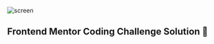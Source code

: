 ![screen](https://github.com/user-attachments/assets/4a0bcde9-0788-47f8-b623-d66f1055f36b)

## Frontend Mentor Coding Challenge Solution 💪

